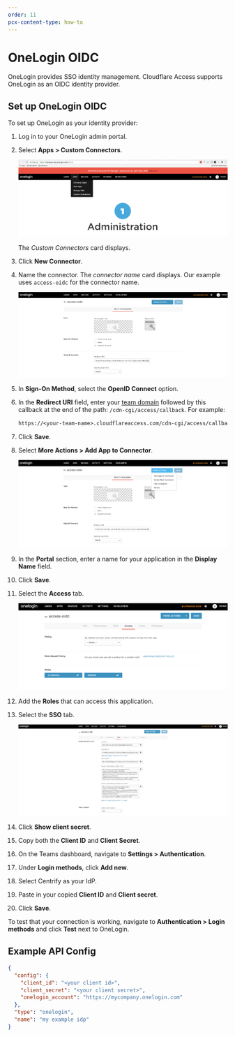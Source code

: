 ```yaml
---
order: 11
pcx-content-type: how-to
---
```


# OneLogin OIDC

OneLogin provides SSO identity management. Cloudflare Access supports OneLogin as an OIDC identity provider.

## Set up OneLogin OIDC

To set up OneLogin as your identity provider:

1. Log in to your OneLogin admin portal.
1. Select **Apps > Custom Connectors**.

   ![OneLogin OIDC](../../static/documentation/identity/onelogin/onelogin-oidc-1.png)

   The _Custom Connectors_ card displays.

1. Click **New Connector**.
1. Name the connector. The _connector name_ card displays. Our example uses `access-oidc` for the connector name.

   ![OneLogin OIDC Application Basic Configuration page](../../static/documentation/identity/onelogin/onelogin-oidc-3.png)

1. In **Sign-On Method**, select the **OpenID Connect** option.
1. In the **Redirect URI** field, enter your [team domain](/glossary#team-domain) followed by this callback at the end of the path: `/cdn-cgi/access/callback`. For example:

   ```txt
   https://<your-team-name>.cloudflareaccess.com/cdn-cgi/access/callback
   ```

1. Click **Save**.
1. Select **More Actions > Add App to Connector**.

   ![OneLogin OIDC Application Basic Configuration page More Actions menu](../../static/documentation/identity/onelogin/onelogin-oidc-4.png)

1. In the **Portal** section, enter a name for your application in the **Display Name** field.
1. Click **Save**.
1. Select the **Access** tab.

   ![OneLogin OIDC Add Application Access page](../../static/documentation/identity/onelogin/onelogin-oidc-6.png)

1. Add the **Roles** that can access this application.
1. Select the **SSO** tab.

   ![OneLogin OIDC Add Application SSO page](../../static/documentation/identity/onelogin/onelogin-oidc-7.png)

1. Click **Show client secret**.

1. Copy both the **Client ID** and **Client Secret**.

1. On the Teams dashboard, navigate to **Settings > Authentication**.

1. Under **Login methods**, click **Add new**.

1. Select Centrify as your IdP.

1. Paste in your copied **Client ID** and **Client secret**.

1. Click **Save**.

To test that your connection is working, navigate to **Authentication > Login methods** and click **Test** next to OneLogin.

## Example API Config

```json
{
  "config": {
    "client_id": "<your client id>",
    "client_secret": "<your client secret>",
    "onelogin_account": "https://mycompany.onelogin.com"
  },
  "type": "onelogin",
  "name": "my example idp"
}
```
